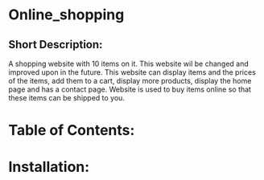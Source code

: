 # Online_shopping

## Short Description:

A shopping website with 10 items on it. This website wil be changed and improved upon in the future. This website can display items and the prices of the items, add them to a cart, display more products, display the home page and has a contact page. Website is used to buy items online so that these items can be shipped to you.

# Table of Contents:


#  Installation:


